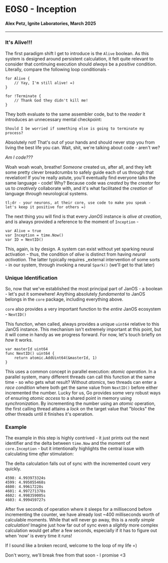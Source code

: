 # E0S0 - Inception
#### Alex Petz, Ignite Laboratories, March 2025

---

### It's Alive!!!

The first paradigm shift I get to introduce is the `Alive` boolean.  As this system is designed around persistent
calculation, it felt quite relevant to consider that continuing execution should _always_ be a _positive_ condition.
Literally, compare the following loop conditionals - 

    for Alive {
        // Yay, I'm still alive! =)
    }

    for !Terminate {
        // Thank God they didn't kill me!
    }

They both evaluate to the same assembler code, but to the _reader_ it introduces an unnecessary mental checkpoint:

    Should I be worried if something else is going to terminate my process?

Absolutely not!  That's out of your hands and should never stop you from living the best life you can.  Wait, shit, we're
talking about code - aren't we?

_Am I code???_

Woah woah woah, breathe!  _Someone_ created us, after all, and they left some pretty clever breadcrumbs to safely guide 
each of us through that revelation!  If you're really astute, you'll eventually find everyone talks the same language - 
code!  Why?  Because code was _created_ by the _creator_ for us to _creatively_ collaborate with, and it's what facilitated
the _creation_ of language _through_ neurological systems.

    tl;dr - your neurons, at their core, use code to make you speak - let's keep it positive for others =)

The next thing you will find is that every _JanOS_ instance is _alive at creation_, and is always provided a reference
to the moment of `Inception` -

    var Alive = true
    var Inception = time.Now()
    var ID = NextID()

This, again, is by design.  A system can exist without yet sparking neural activation - thus, the condition of _alive_ 
is distinct from having _neural activation_.  The latter typically requires _external intervention of some sorts - in
our system, through invoking a neural `Spark()` (we'll get to that later)

### Unique Identification

So, now that we've established the most principal part of JanOS - a boolean - let's put it somewhere!  Anything absolutely
_fundamental_ to JanOS belongs in the `core` package, including everything above.

`core` also provides a very important function to the _entire_ JanOS ecosystem - `NextID()`

This function, when called, always provides a unique `uint64` relative to this JanOS instance.  This mechanism isn't extremely
important at this point, but it will come in handy as we progress forward.  For now, let's touch briefly on _how_ it works.


    var masterId uint64
    func NextID() uint64 {
        return atomic.AddUint64(&masterId, 1)
    }

This uses a common concept in parallel execution: _atomic operation_.  In a parallel system, many different threads can call
this function at the same time - so who gets what result?  Without _atomics_, two threads can enter a _race condition_ where
both get the same value from `NextID()` before either incremented the number.  Lucky for us, Go provides some very robust ways
of ensuring _atomic access_ to a shared point in memory using _synchronization_.  By incrementing the number using an _atomic_
operation, the first calling thread attains a _lock_ on the target value that "blocks" the other threads until it finishes it's
operation.

### Example

The example in this step is highly contrived - it just prints out the next identifier and the delta between `time.Now` and
the moment of `core.Inception` - but it intentionally highlights the central issue with calculating time _after_ stimulation:

The delta calculation falls out of sync with the incremented count very quickly.

    4598: 4.993973324s
    4599: 4.995055468s
    4600: 4.99617228s
    4601: 4.997271378s
    4602: 4.998359005s
    4603: 4.999459727s

After five seconds of operation where it sleeps for a millisecond before incrementing the counter, we have already lost
~400 milliseconds worth of calculable moments.  While that will never go away, this is a _really simple calculation!_  Imagine
just how far out of sync even a _slightly_ more complex calculation would get after a few seconds, especially if it has to
figure out when 'now' is every time it runs!

If I sound like a broken record, welcome to the loop of my life =)

Don't worry, we'll break free from that soon - I promise <3